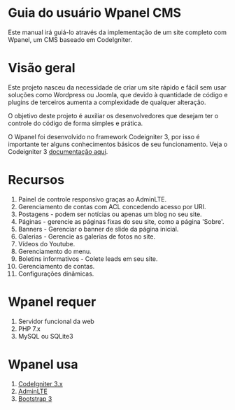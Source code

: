 # Guia do usuário Wpanel CMS
Este manual irá guiá-lo através da implementação de um site completo com Wpanel, um CMS baseado em CodeIgniter.

# Visão geral
Este projeto nasceu da necessidade de criar um site rápido e fácil sem usar soluções como Wordpress ou Joomla, que devido à quantidade de código e plugins de terceiros aumenta a complexidade de qualquer alteração.

O objetivo deste projeto é auxiliar os desenvolvedores que desejam ter o controle do código de forma simples e prática.

O Wpanel foi desenvolvido no framework Codeigniter 3, por isso é importante ter alguns conhecimentos básicos de seu funcionamento. Veja o Codeigniter 3 [documentação aqui](https://codeigniter.com/userguide3/index.html).

# Recursos
1. Painel de controle responsivo graças ao AdminLTE.
2. Gerenciamento de contas com ACL concedendo acesso por URI.
3. Postagens - podem ser notícias ou apenas um blog no seu site.
4. Páginas - gerencie as páginas fixas do seu site, como a página 'Sobre'.
5. Banners - Gerenciar o banner de slide da página inicial.
6. Galerias - Gerencie as galerias de fotos no site.
7. Vídeos do Youtube.
8. Gerenciamento do menu.
9. Boletins informativos - Colete leads em seu site.
10. Gerenciamento de contas.
11. Configurações dinâmicas.

# Wpanel requer

1. Servidor funcional da web
2. PHP 7.x
4. MySQL ou SQLite3

# Wpanel usa

1. [CodeIgniter 3.x](https://github.com/bcit-ci/CodeIgniter)
2. [AdminLTE](https://github.com/almasaeed2010/AdminLTE)
3. [Bootstrap 3](https://getbootstrap.com/docs/3.4/)